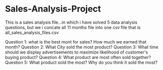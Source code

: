 # Sales-Analysis-Project
This is a sales analysis file...in which i have solved 5 data analysis questions,
but we i concate all 11 months file into one csv file that is all_sales_analysis_files.csv

Question 1: what is the best mont for sales? How much we earned that month?
Question 2: What City sold the most product?
Question 3: What time should we display advertisements to maximize likelihood of customer's buying product?
Question 4: What product are most often sold together?
Question 5: What product sold the most? Why do you think it sold the most?
